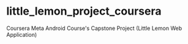 # little_lemon_project_coursera
Coursera Meta Android Course's Capstone Project (Little Lemon Web Application)
